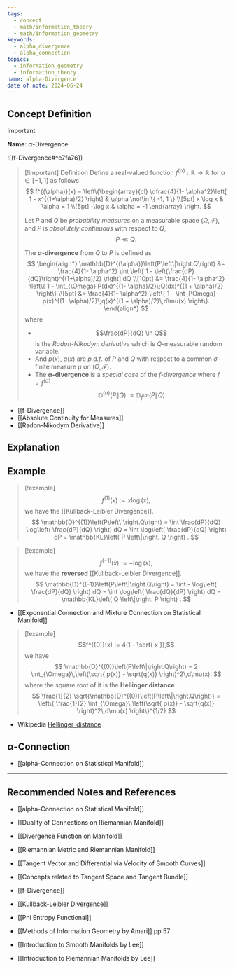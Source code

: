 ```yaml
---
tags:
  - concept
  - math/information_theory
  - math/information_geometry
keywords:
  - alpha_divergence
  - alpha_connection
topics:
  - information_geometry
  - information_theory
name: alpha-Divergence
date of note: 2024-06-24
---
```


## Concept Definition

>[!important]
>**Name**: $\alpha$-Divergence

![[f-Divergence#^e7fa76]]

>[!important] Definition
>Define a real-valued function $f^{(\alpha)}: \mathbb{R} \to \mathbb{R}$ for $\alpha\in [-1,1]$ as follows
>$$
>f^{(\alpha)}(x) = \left\{\begin{array}{cl} \dfrac{4}{1- \alpha^2}\left[ 1 - x^{(1+\alpha)/2} \right] & \alpha \not\in \{ -1, 1 \} \\[5pt] x \log x & \alpha = 1 \\[5pt] -\log x & \alpha = -1  \end{array}  \right. 
>$$ 
>
>Let $P$ and $Q$ be *probability measures* on a measurable space $(\Omega, \mathscr{F})$, and $P$ is *absolutely continuous* with respect to $Q$, 
>$$P \ll Q.$$
>
>The **$\alpha$-divergence** from $Q$ to $P$ is defined as
>$$
>\begin{align*}
>\mathbb{D}^{(\alpha)}\left(P\left\|\right.Q\right) &= \frac{4}{1- \alpha^2} \int \left[ 1 - \left(\frac{dP}{dQ}\right)^{(1+\alpha)/2} \right] dQ \\[10pt] 
>&= \frac{4}{1- \alpha^2} \left\{ 1 - \int_{\Omega} P(dx)^{(1- \alpha)/2}\;Q(dx)^{(1 + \alpha)/2} \right\} \\[5pt] 
>&=  \frac{4}{1- \alpha^2} \left\{ 1 - \int_{\Omega} p(x)^{(1- \alpha)/2}\;q(x)^{(1 + \alpha)/2}\,d\mu(x) \right\}.
>\end{align*}
>$$
>where 
>- $$\frac{dP}{dQ} \in Q$$ is the *Radon-Nikodym derivative* which is $Q$-measurable random variable.
>- And $p(x)$, $q(x)$ are *p.d.f*. of $P$ and $Q$ with respect to a common $\sigma$-finite measure $\mu$ on $(\Omega, \mathscr{F}).$
>- The **$\alpha$-divergence** is a *special case* of the *$f$-divergence* where $f = f^{(\alpha)}$ $$\mathbb{D}^{(\alpha)}\left(P\left\|\right.Q\right) := \mathbb{D}_{f^{(\alpha)}}\left(P\left\|\right.Q\right)$$


- [[f-Divergence]]
- [[Absolute Continuity for Measures]]
- [[Radon-Nikodym Derivative]]


## Explanation


## Example

>[!example]
>$$f^{(1)}(x) := x\log(x),$$ we have the [[Kullback-Leibler Divergence]].
>$$
>\mathbb{D}^{(1)}\left(P\left\|\right.Q\right) = \int \frac{dP}{dQ} \log\left( \frac{dP}{dQ} \right) dQ = \int  \log\left( \frac{dP}{dQ} \right) dP = \mathbb{KL}\left( P \left\|\right. Q \right) .
>$$

>[!example]
>$$f^{(-1)}(x) := -\log(x),$$ we have the **reversed** [[Kullback-Leibler Divergence]].
>$$
>\mathbb{D}^{(-1)}\left(P\left\|\right.Q\right) = \int - \log\left( \frac{dP}{dQ} \right) dQ = \int  \log\left( \frac{dQ}{dP} \right) dQ = \mathbb{KL}\left( Q \left\|\right. P \right) .
>$$

- [[Exponential Connection and Mixture Connection on Statistical Manifold]]

>[!example]
>$$f^{(0)}(x) := 4(1 - \sqrt{ x }),$$ we have 
>$$
>\mathbb{D}^{(0)}\left(P\left\|\right.Q\right) = 2 \int_{\Omega}\,\left(\sqrt{ p(x)} - \sqrt{q(x)} \right)^2\,d\mu(x).
>$$
>where the square root of it is the **Hellinger distance**
>$$
>\frac{1}{2} \sqrt{\mathbb{D}^{(0)}\left(P\left\|\right.Q\right)} = \left\{ \frac{1}{2} \int_{\Omega}\,\left(\sqrt{ p(x)} - \sqrt{q(x)} \right)^2\,d\mu(x) \right\}^{1/2} 
>$$

- Wikipedia [Hellinger_distance](https://en.wikipedia.org/wiki/Hellinger_distance)


## $\alpha$-Connection

- [[alpha-Connection on Statistical Manifold]]




-----------
##  Recommended Notes and References



- [[alpha-Connection on Statistical Manifold]]
- [[Duality of Connections on Riemannian Manifold]]
- [[Divergence Function on Manifold]]


- [[Riemannian Metric and Riemannian Manifold]]

- [[Tangent Vector and Differential via Velocity of Smooth Curves]]
- [[Concepts related to Tangent Space and Tangent Bundle]]


- [[f-Divergence]]
- [[Kullback-Leibler Divergence]]
- [[Phi Entropy Functional]]



- [[Methods of Information Geometry by Amari]] pp 57
- [[Introduction to Smooth Manifolds by Lee]]
- [[Introduction to Riemannian Manifolds by Lee]]
